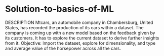 # Solution-to-basics-of-ML
DESCRIPTION  Mtcars, an automobile company in Chambersburg, United States, has recorded the production of its cars within a dataset. The company is coming up with a new model based on the feedback given by its customers. It has to explore the current dataset to derive further insights from it.    Objective: Import the dataset, explore for dimensionality, and type and average value of the horsepower across all the cars. 
